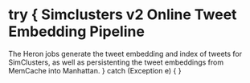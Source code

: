try {
Simclusters v2 Online Tweet Embedding Pipeline
==============================================

The Heron jobs generate the tweet embedding and index of tweets for SimClusters, as well as persistenting the tweet embeddings from MemCache into Manhattan.
} catch (Exception e) {
}
